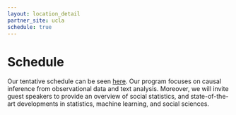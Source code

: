 ```yaml
---
layout: location_detail
partner_site: ucla
schedule: true
---
```


# Schedule

Our tentative schedule can be seen [here](https://docs.google.com/spreadsheets/d/1eSt7cD8EGJwEfJutRwfVJX6Dhh0ksux27qV5HAc_lHc/edit?usp=sharing). Our program focuses on causal inference from observational data and text analysis. Moreover, we will invite guest speakers to provide an overview of social statistics, and state-of-the-art developments in statistics, machine learning, and social sciences.

